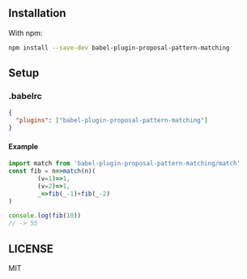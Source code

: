 ## Installation

With npm:
```sh
npm install --save-dev babel-plugin-proposal-pattern-matching
```

## Setup

### .babelrc

```json
{
  "plugins": ["babel-plugin-proposal-pattern-matching"]
}
```

#### Example

```js
import match from 'babel-plugin-proposal-pattern-matching/match'
const fib = n=>match(n)(
        (v=1)=>1,
        (v=2)=>1,
        _=>fib(_-1)+fib(_-2)
)

console.log(fib(10))
// -> 55
```

## LICENSE

MIT
